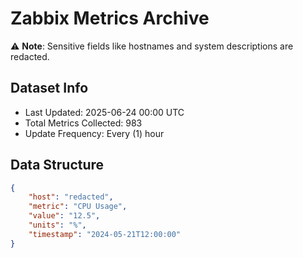 # Zabbix Metrics Archive

⚠️ **Note**: Sensitive fields like hostnames and system descriptions are redacted.

## Dataset Info
- Last Updated: 2025-06-24 00:00 UTC
- Total Metrics Collected: 983
- Update Frequency: Every (1) hour

## Data Structure
```json
{
    "host": "redacted",
    "metric": "CPU Usage",
    "value": "12.5",
    "units": "%",
    "timestamp": "2024-05-21T12:00:00"
}
```
